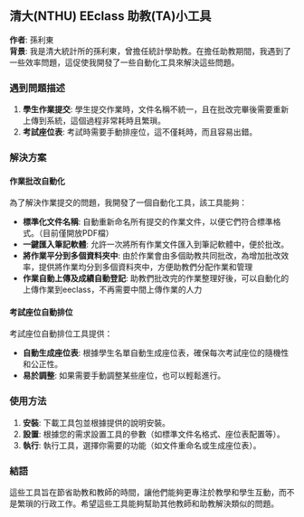 ## 清大(NTHU) EEclass 助教(TA)小工具

**作者**: 孫利東  
**背景**: 我是清大統計所的孫利東，曾擔任統計學助教。在擔任助教期間，我遇到了一些效率問題，這促使我開發了一些自動化工具來解決這些問題。

### 遇到問題描述

1. **學生作業提交**: 學生提交作業時，文件名稱不統一，且在批改完畢後需要重新上傳到系統，這個過程非常耗時且繁瑣。
2. **考試座位表**: 考試時需要手動排座位，這不僅耗時，而且容易出錯。

### 解決方案

#### 作業批改自動化

為了解決作業提交的問題，我開發了一個自動化工具，該工具能夠：

- **標準化文件名稱**: 自動重新命名所有提交的作業文件，以便它們符合標準格式。（目前僅開放PDF檔）
- **一鍵匯入筆記軟體**: 允許一次將所有作業文件匯入到筆記軟體中，便於批改。
- **將作業平分到多個資料夾中**: 由於作業會由多個助教共同批改，為增加批改效率，提供將作業均分到多個資料夾中，方便助教們分配作業和管理
- **作業自動上傳及成績自動登記**: 助教們批改完的作業整理好後，可以自動化的上傳作業到eeclass，不再需要中間上傳作業的人力

#### 考試座位自動排位

考試座位自動排位工具提供：

- **自動生成座位表**: 根據學生名單自動生成座位表，確保每次考試座位的隨機性和公正性。
- **易於調整**: 如果需要手動調整某些座位，也可以輕鬆進行。

### 使用方法

1. **安裝**: 下載工具包並根據提供的說明安裝。
2. **設置**: 根據您的需求設置工具的參數（如標準文件名格式、座位表配置等）。
3. **執行**: 執行工具，選擇你需要的功能（如文件重命名或生成座位表）。

### 結語

這些工具旨在節省助教和教師的時間，讓他們能夠更專注於教學和學生互動，而不是繁瑣的行政工作。希望這些工具能夠幫助其他教師和助教解決類似的問題。


